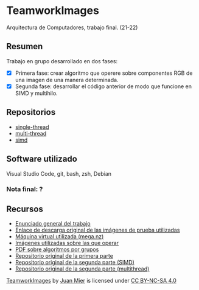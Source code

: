 # TeamworkImages
Arquitectura de Computadores, trabajo final. (21-22)

## Resumen
Trabajo en grupo desarrollado en dos fases:
- [X]  Primera fase: crear algoritmo que operere sobre componentes RGB de una imagen de una manera determinada.
- [X]  Segunda fase: desarrollar el código anterior de modo que funcione en SIMD y multihilo.

## Repositorios
- [single-thread](https://github.com/miermontoto/single-thread)
- [multi-thread](https://github.com/miermontoto/multi-thread)
- [simd](https://github.com/miermontoto/simd)

## Software utilizado
Visual Studio Code, git, bash, zsh, Debian

### Nota final: ?

## Recursos
- [Enunciado general del trabajo](https://github.com/miermontoto/TeamworkImages/blob/master/resources/Enunciado.png)
- [Enlace de descarga original de las imágenes de prueba utilizadas](http://rigel.atc.uniovi.es/grado/2ac/2021-teamwork-images.tar.gz)
- [Máquina virtual utilizada (mega.nz)](https://mega.nz/file/xQIygDha#zsdsJ9Vd4NL3yMKz6DXxsoLFYV2LW0q9HEYi9WvukgQ)
- [Imágenes utilizadas sobre las que operar](https://github.com/miermontoto/TeamworkImages/assets)
- [PDF sobre algoritmos por grupos](https://github.com/miermontoto/TeamworkImages/blob/master/resources/Algoritmos%20Tratamientos%20de%20Im%C3%A1genes.pdf)
- [Repositorio original de la primera parte](https://bitbucket.org/2acuniovi/2021-single-thread/src/master/)
- [Repositorio original de la segunda parte (SIMD)](https://bitbucket.org/2acuniovi/2021-simd/src/master/)
- [Repositorio original de la segunda parte (multithread)](https://bitbucket.org/2acuniovi/2021-multi-thread/src/master)

<p xmlns:cc="http://creativecommons.org/ns#" xmlns:dct="http://purl.org/dc/terms/"><a property="dct:title" rel="cc:attributionURL" href="https://github.com/miermontoto/TeamworkImages">TeamworkImages</a> by <a rel="cc:attributionURL dct:creator" property="cc:attributionName" href="https://github.com/miermontoto/">Juan Mier</a> is licensed under <a href="http://creativecommons.org/licenses/by-nc-sa/4.0/?ref=chooser-v1" target="_blank" rel="license noopener noreferrer" style="display:inline-block;">CC BY-NC-SA 4.0


